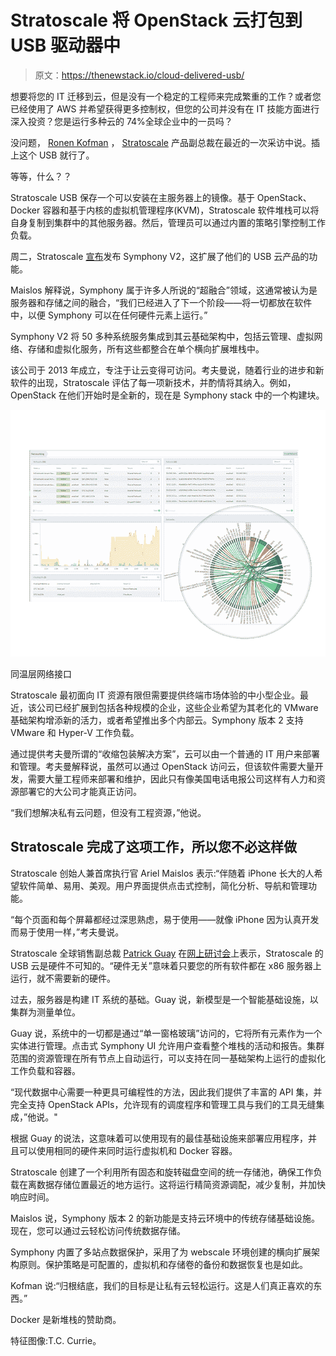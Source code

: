 # Stratoscale 将 OpenStack 云打包到 USB 驱动器中

> 原文：<https://thenewstack.io/cloud-delivered-usb/>

想要将您的 IT 迁移到云，但是没有一个稳定的工程师来完成繁重的工作？或者您已经使用了 AWS 并希望获得更多控制权，但您的公司并没有在 IT 技能方面进行深入投资？您是运行多种云的 74%全球企业中的一员吗？

没问题， [Ronen Kofman](https://www.linkedin.com/in/ronenkofman) ， [Stratoscale](http://www.stratoscale.com/) 产品副总裁在最近的一次采访中说。插上这个 USB 就行了。

等等，什么？？

Stratoscale USB 保存一个可以安装在主服务器上的镜像。基于 OpenStack、Docker 容器和基于内核的虚拟机管理程序(KVM)，Stratoscale 软件堆栈可以将自身复制到集群中的其他服务器。然后，管理员可以通过内置的策略引擎控制工作负载。

周二，Stratoscale [宣布](http://www.stratoscale.com/blog/news-and-events/what-is-new-in-stratoscale-v2/)发布 Symphony V2，这扩展了他们的 USB 云产品的功能。

Maislos 解释说，Symphony 属于许多人所说的“超融合”领域，这通常被认为是服务器和存储之间的融合，“我们已经进入了下一个阶段——将一切都放在软件中，以便 Symphony 可以在任何硬件元素上运行。”

Symphony V2 将 50 多种系统服务集成到其云基础架构中，包括云管理、虚拟网络、存储和虚拟化服务，所有这些都整合在单个横向扩展堆栈中。

该公司于 2013 年成立，专注于让云变得可访问。考夫曼说，随着行业的进步和新软件的出现，Stratoscale 评估了每一项新技术，并酌情将其纳入。例如，OpenStack 在他们开始时是全新的，现在是 Symphony stack 中的一个构建块。

![networking-1](img/7941e895c562d008760fd09191680995.png)

同温层网络接口

Stratoscale 最初面向 IT 资源有限但需要提供终端市场体验的中小型企业。最近，该公司已经扩展到包括各种规模的企业，这些企业希望为其老化的 VMware 基础架构增添新的活力，或者希望推出多个内部云。Symphony 版本 2 支持 VMware 和 Hyper-V 工作负载。

通过提供考夫曼所谓的“收缩包装解决方案”，云可以由一个普通的 IT 用户来部署和管理。考夫曼解释说，虽然可以通过 OpenStack 访问云，但该软件需要大量开发，需要大量工程师来部署和维护，因此只有像美国电话电报公司这样有人力和资源部署它的大公司才能真正访问。

“我们想解决私有云问题，但没有工程资源，”他说。

## Stratoscale 完成了这项工作，所以您不必这样做

Stratoscale 创始人兼首席执行官 Ariel Maislos 表示:“伴随着 iPhone 长大的人希望软件简单、易用、美观。用户界面提供点击式控制，简化分析、导航和管理功能。

“每个页面和每个屏幕都经过深思熟虑，易于使用——就像 iPhone 因为认真开发而易于使用一样，”考夫曼说。

Stratoscale 全球销售副总裁 [Patrick Guay](https://www.linkedin.com/in/patrickguay) 在[网上研讨会](https://stratoscale.wistia.com/medias/wx9q1c4edu?mkt_tok=eyJpIjoiWmpBMVpERm1OelEzWm1ZNSIsInQiOiJyTERwUjM5dUJcL21uSVh3U205cStqVGd4VG01dzhvamx4WnRiOUduSHJPaW1pQ3F1bkhmempkTkVPN1ozYWd5MFc2dkw1Ung5VEdlWkhJblBDU2FhYWJtcHZublpKdGFPSDF3cGJyTFdWcTQ9In0%3D)上表示，Stratoscale 的 USB 云是硬件不可知的。“硬件无关”意味着只要您的所有软件都在 x86 服务器上运行，就不需要新的硬件。

过去，服务器是构建 IT 系统的基础。Guay 说，新模型是一个智能基础设施，以集群为测量单位。

Guay 说，系统中的一切都是通过“单一窗格玻璃”访问的，它将所有元素作为一个实体进行管理。点击式 Symphony UI 允许用户查看整个堆栈的活动和报告。集群范围的资源管理在所有节点上自动运行，可以支持在同一基础架构上运行的虚拟化工作负载和容器。

“现代数据中心需要一种更具可编程性的方法，因此我们提供了丰富的 API 集，并完全支持 OpenStack APIs，允许现有的调度程序和管理工具与我们的工具无缝集成，”他说。"

根据 Guay 的说法，这意味着可以使用现有的最佳基础设施来部署应用程序，并且可以使用相同的硬件来同时运行虚拟机和 Docker 容器。

Stratoscale 创建了一个利用所有固态和旋转磁盘空间的统一存储池，确保工作负载在离数据存储位置最近的地方运行。这将运行精简资源调配，减少复制，并加快响应时间。

Maislos 说，Symphony 版本 2 的新功能是支持云环境中的传统存储基础设施。现在，您可以通过云轻松访问传统数据存储。

Symphony 内置了多站点数据保护，采用了为 webscale 环境创建的横向扩展架构原则。保护策略是可配置的，虚拟机和存储卷的备份和数据恢复也是如此。

Kofman 说:“归根结底，我们的目标是让私有云轻松运行。这是人们真正喜欢的东西。”

Docker 是新堆栈的赞助商。

特征图像:T.C. Currie。

<svg xmlns:xlink="http://www.w3.org/1999/xlink" viewBox="0 0 68 31" version="1.1"><title>Group</title> <desc>Created with Sketch.</desc></svg>